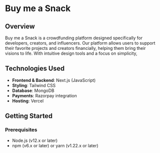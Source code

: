 # Buy me a Snack

## Overview

Buy me a Snack is a crowdfunding platform designed specifically for developers, creators, and influencers. Our platform allows users to support their favorite projects and creators financially, helping them bring their visions to life. With intuitive design tools and a focus on simplicity, 

<!-- ## Features

- **Customizable Campaign Pages**: Tailor your campaign's look and feel to match your unique style, including color schemes, fonts, and page design.
- **High Performance**: Our platform is optimized for speed, ensuring fast load times so your supporters can access your campaign quickly and easily.
- **Comprehensive Tools**: Everything you need to run a successful campaign, from analytics to support tools, right out of the box.
- **Secure Payments**: Integration with Razorpay for secure and smooth transactions. -->

## Technologies Used

- **Frontend & Backend**: Next.js (JavaScript) 
- **Styling**: Tailwind CSS
- **Database**: MongoDB
- **Payments**: Razorpay integration
- **Hosting**: Vercel

## Getting Started

### Prerequisites

- Node.js (v12.x or later)
- npm (v6.x or later) or yarn (v1.22.x or later)



